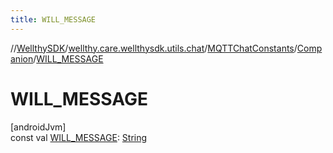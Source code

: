 ```yaml
---
title: WILL_MESSAGE
---
```

//[WellthySDK](../../../../index.html)/[wellthy.care.wellthysdk.utils.chat](../../index.html)/[MQTTChatConstants](../index.html)/[Companion](index.html)/[WILL_MESSAGE](-w-i-l-l_-m-e-s-s-a-g-e.html)



# WILL_MESSAGE



[androidJvm]\
const val [WILL_MESSAGE](-w-i-l-l_-m-e-s-s-a-g-e.html): [String](https://kotlinlang.org/api/latest/jvm/stdlib/kotlin/-string/index.html)




